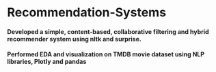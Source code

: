 # Recommendation-Systems


#### Developed a simple, content-based, collaborative filtering and hybrid recommender system using nltk and surprise.                                                                                
#### Performed EDA and visualization on TMDB movie dataset using NLP libraries, Plotly and pandas 
